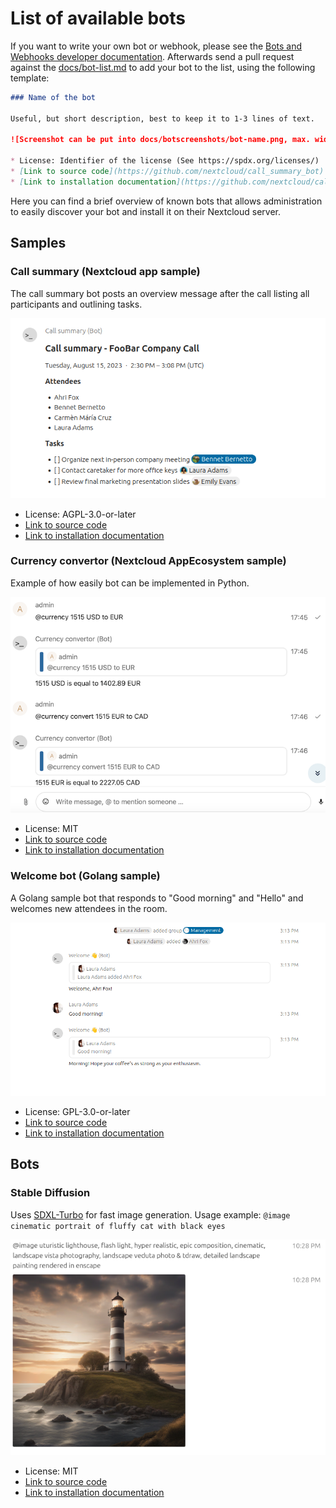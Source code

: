 # List of available bots

If you want to write your own bot or webhook, please see the
[Bots and Webhooks developer documentation](bots.md). Afterwards send a pull
request against the [docs/bot-list.md](https://github.com/nextcloud/spreed/blob/main/docs/bot-list.md)
to add your bot to the list, using the following template:

```markdown
### Name of the bot

Useful, but short description, best to keep it to 1-3 lines of text.

![Screenshot can be put into docs/botscreenshots/bot-name.png, max. width 700px, max. height 480px](botscreenshots/bot-name.png)

* License: Identifier of the license (See https://spdx.org/licenses/)
* [Link to source code](https://github.com/nextcloud/call_summary_bot)
* [Link to installation documentation](https://github.com/nextcloud/call_summary_bot#readme)
```

Here you can find a brief overview of known bots that allows administration to
easily discover your bot and install it on their Nextcloud server.

## Samples

### Call summary (Nextcloud app sample)

The call summary bot posts an overview message after the call listing all participants and outlining tasks.

![Screenshot showing a call summary chat message](botscreenshots/call-summary.png)

* License: AGPL-3.0-or-later
* [Link to source code](https://github.com/nextcloud/call_summary_bot)
* [Link to installation documentation](https://github.com/nextcloud/call_summary_bot#readme)

### Currency convertor (Nextcloud AppEcosystem sample)

Example of how easily bot can be implemented in Python.

![Screenshot showing a chat messages to change EUR into USD](botscreenshots/currency-convertor.png)

* License: MIT
* [Link to source code](https://github.com/cloud-py-api/nc_py_api/tree/main/examples/as_app/talk_bot)
* [Link to installation documentation](https://github.com/cloud-py-api/nc_py_api/blob/main/examples/as_app/talk_bot/HOW_TO_INSTALL.md)

### Welcome bot (Golang sample)

A Golang sample bot that responds to "Good morning" and "Hello" and welcomes new attendees in the room.

![Screenshot showing a welcome and hello response](botscreenshots/welcome-bot.png)

* License: GPL-3.0-or-later
* [Link to source code](https://github.com/nextcloud/welcome_bot)
* [Link to installation documentation](https://github.com/nextcloud/welcome_bot#readme)

## Bots

### Stable Diffusion

Uses [SDXL-Turbo](https://huggingface.co/stabilityai/sdxl-turbo) for fast image generation. Usage example: `@image cinematic portrait of fluffy cat with black eyes`

![Screenshot showing chat message and the resulting image](botscreenshots/stable-diffusion.png)

* License: MIT
* [Link to source code](https://github.com/cloud-py-api/ai_image_generator_bot)
* [Link to installation documentation](https://github.com/cloud-py-api/ai_image_generator_bot#readme)
